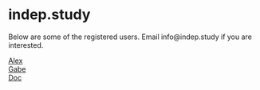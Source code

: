 <!DOCTYPE html>
<html lang="en" data-color-mode="auto" data-light-theme="light" data-dark-theme="dark">
<head>
<link rel="apple-touch-icon" sizes="57x57" href="/apple-icon-57x57.png">
<link rel="apple-touch-icon" sizes="60x60" href="/apple-icon-60x60.png">
<link rel="apple-touch-icon" sizes="72x72" href="/apple-icon-72x72.png">
<link rel="apple-touch-icon" sizes="76x76" href="/apple-icon-76x76.png">
<link rel="apple-touch-icon" sizes="114x114" href="/apple-icon-114x114.png">
<link rel="apple-touch-icon" sizes="120x120" href="/apple-icon-120x120.png">
<link rel="apple-touch-icon" sizes="144x144" href="/apple-icon-144x144.png">
<link rel="apple-touch-icon" sizes="152x152" href="/apple-icon-152x152.png">
<link rel="apple-touch-icon" sizes="180x180" href="/apple-icon-180x180.png">
<link rel="icon" type="image/png" sizes="192x192"  href="/android-icon-192x192.png">
<link rel="icon" type="image/png" sizes="32x32" href="/favicon-32x32.png">
<link rel="icon" type="image/png" sizes="96x96" href="/favicon-96x96.png">
<link rel="icon" type="image/png" sizes="16x16" href="/favicon-16x16.png">
<link rel="manifest" href="/manifest.json">
<meta name="msapplication-TileColor" content="#ffffff">
<meta name="msapplication-TileImage" content="/ms-icon-144x144.png">
<meta name="theme-color" content="#ffffff">
</head>
<body>
<div class="content" id="index">
<div class="indep study">
<h1 class="title site">indep.study</h1>
<p class="subtitle">Below are some of the registered users. Email info@indep.study if you are interested.</p>
</div>
<a class="Alex" href="https://alex.indep.study">Alex</a><br>
<a class="Gabe" href="https://gabe.indep.study">Gabe</a><br>
<a class="Doc" href="https://doc.indep.study">Doc</a><br>
</div>
</body>
</html>
